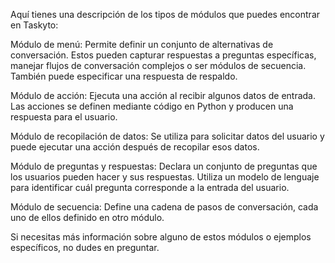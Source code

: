 Aquí tienes una descripción de los tipos de módulos que puedes encontrar en Taskyto:

Módulo de menú: Permite definir un conjunto de alternativas de conversación. Estos pueden capturar respuestas a preguntas específicas, manejar flujos de conversación complejos o ser módulos de secuencia. También puede especificar una respuesta de respaldo.

Módulo de acción: Ejecuta una acción al recibir algunos datos de entrada. Las acciones se definen mediante código en Python y producen una respuesta para el usuario.

Módulo de recopilación de datos: Se utiliza para solicitar datos del usuario y puede ejecutar una acción después de recopilar esos datos.

Módulo de preguntas y respuestas: Declara un conjunto de preguntas que los usuarios pueden hacer y sus respuestas. Utiliza un modelo de lenguaje para identificar cuál pregunta corresponde a la entrada del usuario.

Módulo de secuencia: Define una cadena de pasos de conversación, cada uno de ellos definido en otro módulo.

Si necesitas más información sobre alguno de estos módulos o ejemplos específicos, no dudes en preguntar.